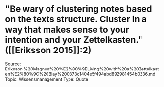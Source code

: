 # "Be wary of clustering notes based on the texts structure. Cluster in a way that makes sense to your intention and your Zettelkasten." ([[Eriksson 2015]]:2)

Source: Eriksson,%20Magnus%20%E2%80%9ELiving%20with%20a%20Zettelkasten%E2%80%9C%20Blay%200873c1404e5f494abd892981454b0236.md
Topic: Wissensmanagement
Type: Quote